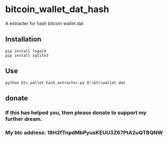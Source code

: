 # bitcoin_wallet_dat_hash
A extracter for hash bitcoin wallet.dat
## Installation
```console
pip install logaid
pip install sqlite3
```
## Use
```console
python btc_wallet_hash_extracter.py D:\btc\wallet.dat
```
## donate
### If this has helped you, then please donate to support my further dream.
### My btc address: 18H2fTnpdMbPyusKEUU3Z67PtA2uQTBQNW
